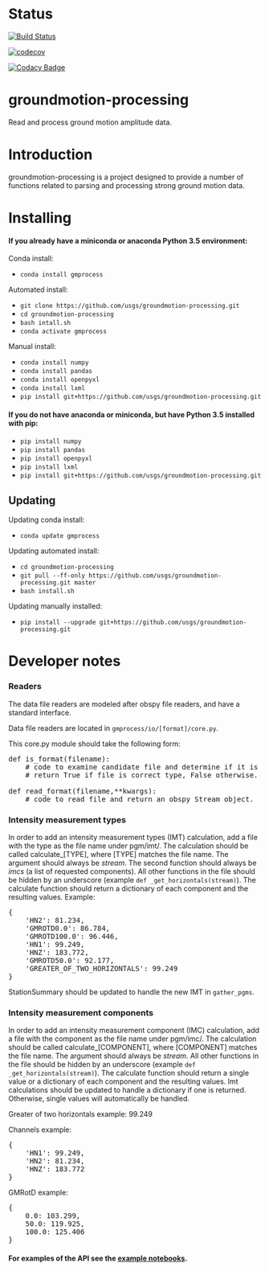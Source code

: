 
Status
=======
[![Build Status](https://travis-ci.org/usgs/groundmotion-processing.svg?branch=master)](https://travis-ci.org/usgs/groundmotion-processing)

[![codecov](https://codecov.io/gh/usgs/groundmotion-processing/branch/master/graph/badge.svg)](https://codecov.io/gh/usgs/groundmotion-processing)

[![Codacy Badge](https://api.codacy.com/project/badge/Grade/582cbceabb814eca9f708e37d6af9479)](https://www.codacy.com/app/mhearne-usgs/groundmotion-processing?utm_source=github.com&amp;utm_medium=referral&amp;utm_content=usgs/groundmotion-processing&amp;utm_campaign=Badge_Grade)


groundmotion-processing
=====

Read and process ground motion amplitude data.

# Introduction

groundmotion-processing is a project designed to provide a number of
functions related to parsing and processing strong ground motion data.

# Installing

#### If you already have a miniconda or anaconda Python 3.5 environment:

Conda install:
- `conda install gmprocess`

Automated install:
- `git clone https://github.com/usgs/groundmotion-processing.git`
- `cd groundmotion-processing`
- `bash intall.sh`
- `conda activate gmprocess`

Manual install:
 - `conda install numpy`
 - `conda install pandas`
 - `conda install openpyxl`
 - `conda install lxml`
 - `pip install git+https://github.com/usgs/groundmotion-processing.git`


#### If you do not have anaconda or miniconda, but have Python 3.5 installed with pip:
 - `pip install numpy`
 - `pip install pandas`
 - `pip install openpyxl`
 - `pip install lxml`
 - `pip install git+https://github.com/usgs/groundmotion-processing.git`

## Updating

Updating conda install:
- `conda update gmprocess`

Updating automated install:
- `cd groundmotion-processing`
- `git pull --ff-only https://github.com/usgs/groundmotion-processing.git master`
- `bash install.sh`

Updating manually installed:
 - `pip install --upgrade git+https://github.com/usgs/groundmotion-processing.git`


# Developer notes

### Readers
The data file readers are modeled after obspy file readers, and have a standard interface.

Data file readers are located in `gmprocess/io/[format]/core.py`.

This core.py module should take the following form:
<pre>
def is_format(filename):
    # code to examine candidate file and determine if it is of the type specified.
    # return True if file is correct type, False otherwise.

def read_format(filename,**kwargs):
    # code to read file and return an obspy Stream object.
</pre>

### Intensity measurement types

In order to add an intensity measurement types (IMT) calculation, add
a file with the type as the file name under pgm/imt/. The calculation
should be called calculate_[TYPE], where [TYPE] matches the file
name. The argument should always be *stream*. The second function
should always be *imcs* (a list of requested components). All other
functions in the file should be hidden by an underscore (example `def
_get_horizontals(stream)`). The calculate function should return a
dictionary of each component and the resulting values. Example:

<pre>
{
    'HN2': 81.234,
    'GMROTD0.0': 86.784,
    'GMROTD100.0': 96.446,
    'HN1': 99.249,
    'HNZ': 183.772,
    'GMROTD50.0': 92.177,
    'GREATER_OF_TWO_HORIZONTALS': 99.249
}
</pre>
StationSummary should be updated to handle the new IMT in `gather_pgms`.

### Intensity measurement components

In order to add an intensity measurement component (IMC) calculation,
add a file with the component as the file name under pgm/imc/. The
calculation should be called calculate_[COMPONENT], where [COMPONENT]
matches the file name. The argument should always be *stream*. All
other functions in the file should be hidden by an underscore (example
`def _get_horizontals(stream)`). The calculate function should return
a single value or a dictionary of each component and the resulting
values. Imt calculations should be updated to handle a dictionary if
one is returned. Otherwise, single values will automatically be
handled.

Greater of two horizontals example:
99.249

Channels example:
<pre>
{
    'HN1': 99.249,
    'HN2': 81.234,
    'HNZ': 183.772
}
</pre>

GMRotD example:
<pre>
{
    0.0: 103.299,
    50.0: 119.925,
    100.0: 125.406
}
</pre>



#### For examples of the API see the [example notebooks](https://github.com/usgs/groundmotion-processing/tree/master/notebooks).
<!-- You will not be able to see this text. -->
